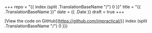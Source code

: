 +++
repo = "{{ index (split .TranslationBaseName "/") 0 }}"
title = "{{ .TranslationBaseName }}"
date = {{ .Date }}
draft = true
+++

[View the code on GitHub](https://github.com/impractical/{{ index (split .TranslationBaseName "/") 0 }})

